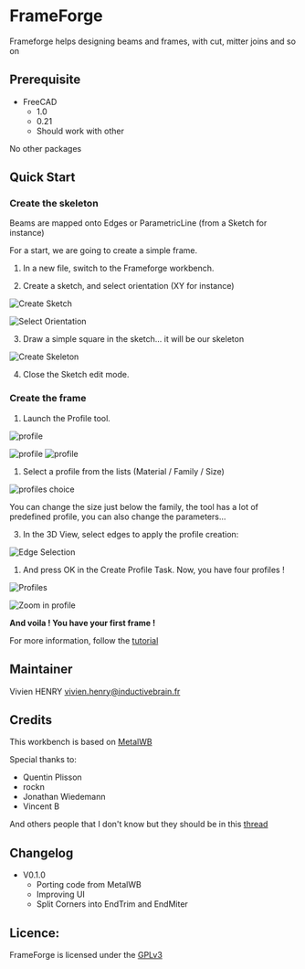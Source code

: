 # FrameForge

Frameforge helps designing beams and frames, with cut, mitter joins and so on


## Prerequisite

- FreeCAD 
  - 1.0
  - 0.21
  - Should work with other

No other packages

## Quick Start


### Create the skeleton

Beams are mapped onto Edges or ParametricLine (from a Sketch for instance)

For a start, we are going to create a simple frame.

1. In a new file, switch to the Frameforge workbench.

2. Create a sketch, and select orientation (XY for instance)

![Create Sketch](docs/images/00-create-sketch.png)

![Select Orientation](docs/images/01-select-orientation.png)


3. Draw a simple square in the sketch... it will be our skeleton

![Create Skeleton](docs/images/02-create-frame-skeleton.png)

4. Close the Sketch edit mode.

### Create the frame

1. Launch the Profile tool.

![profile](docs/images/10-profiles.png)

![profile](docs/images/10-profiles-task.png)
![profile](docs/images/10-profiles-task-2.png)

1. Select a profile from the lists (Material / Family / Size)

![profiles choice](docs/images/11-profiles-family.png)


You can change the size just below the family, the tool has a lot of predefined profile, you can also change the parameters...


3. In the 3D View, select edges to apply the profile creation:

![Edge Selection](docs/images/13-edge-selection.png)

1. And press OK in the Create Profile Task. Now, you have four profiles !

![Profiles](docs/images/14-profiles-done.png)

![Zoom in profile](docs/images/14-zoom-on-profiles.png)



**And voila ! You have your first frame !**


For more information, follow the [tutorial](docs/tutorial.md)




## Maintainer

Vivien HENRY
vivien.henry@inductivebrain.fr


## Credits

This workbench is based on [MetalWB](https://framagit.org/Veloma/freecad_metal_workbench)

Special thanks to:

- Quentin Plisson
- rockn
- Jonathan Wiedemann
- Vincent B

And others people that I don't know but they should be in this [thread](https://forum.freecad.org/viewtopic.php?style=5&t=72389)


## Changelog

- V0.1.0
  - Porting code from MetalWB
  - Improving UI
  - Split Corners into EndTrim and EndMiter


## Licence: 

FrameForge is licensed under the [GPLv3](LICENSE)

